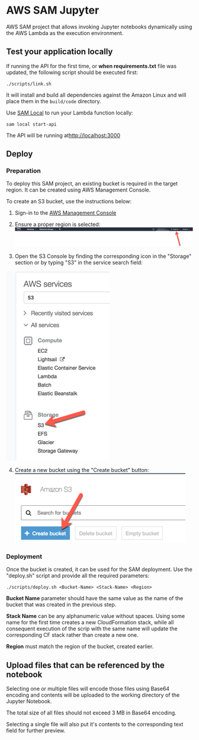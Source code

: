 # AWS SAM Jupyter 

AWS SAM project that allows invoking Jupyter notebooks dynamically using the AWS Lambda as the execution environment.




## Test your application locally ###

If running the API for the first time, or **when requirements.txt** file was updated, the following script
should be executed first:

    ./scripts/link.sh
    
It will install and build all dependencies against the Amazon Linux and will place them in the `build/code` 
directory.


Use [SAM Local](https://github.com/awslabs/aws-sam-local) to run your Lambda function locally:

    sam local start-api
    
The API will be running at[http://localhost:3000](http://localhost:3000)

## Deploy ##

### Preparation
To deploy this SAM project, an existing bucket is required in the target region. It can be created using AWS Management Console.

To create an S3 bucket, use the instructions below:

1. Sign-in to the [AWS Management Console](https://console.aws.amazon.com)

2. Ensure a proper region is selected:
![Select a region](./docs/region-selection.png)

3. Open the S3 Console by finding the corresponding icon in the "Storage" section or by typing "S3" in the service search field:

![S3 Console](./docs/s3-selection.png)

4. Create a new bucket using the "Create bucket" button:
![Create Bucket](./docs/create-bucket.png)


### Deployment
Once the bucket is created, it can be used for the SAM deployment.
Use the "deploy.sh" script and provide all the required parameters:


    ./scripts/deploy.sh <Bucket-Name> <Stack-Name> <Region>


**Bucket Name** parameter should have the same value as the name of the bucket that was created in the previous step.

**Stack Name** can be any alphanumeric value without spaces. Using 
some name for the first time creates a new CloudFormation stack, while
all consequent execution of the scrip with the same name will update
the corresponding CF stack rather than create a new one.

**Region** must match the region of the bucket, created earlier.



## Upload files that can be referenced by the notebook

Selecting one or multiple files will encode those files using Base64 encoding and contents
will be uploaded to the working directory of the Jupyter Notebook.

The total size of all files should not exceed 3 MB in Base64 encoding.

Selecting a single file will also put it's contents to the corresponding text field for further preview.
